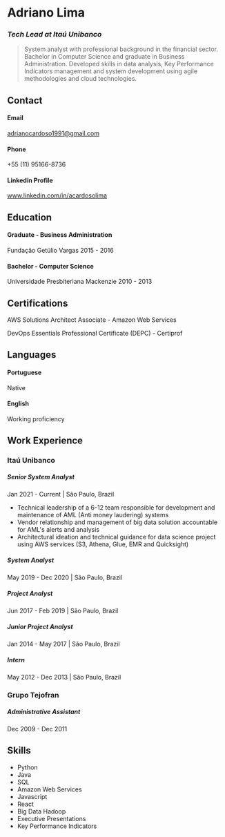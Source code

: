 # **Adriano Lima**
### _Tech Lead at Itaú Unibanco_

> System analyst with professional background in the financial sector. Bachelor in Computer Science and graduate in Business Administration. Developed skills in data analysis, Key Performance Indicators management and system development using agile methodologies and cloud technologies.

## **Contact**

#### Email
adrianocardoso1991@gmail.com

#### Phone
+55 (11) 95166-8736

#### Linkedin Profile
www.linkedin.com/in/acardosolima

## **Education**

#### Graduate - Business Administration
Fundação Getúlio Vargas
2015 - 2016

#### Bachelor - Computer Science
Universidade Presbiteriana Mackenzie
2010 - 2013

## **Certifications**
AWS Solutions Architect Associate - Amazon Web Services

DevOps Essentials Professional Certificate (DEPC) - Certiprof

## **Languages**

#### Portuguese
Native

#### English
Working proficiency

## **Work Experience**

### Itaú Unibanco

##### Senior System Analyst
Jan 2021 - Current  | São Paulo, Brazil
- Technical leadership of a 6-12 team responsible for development and maintenance of AML (Anti money laudering) systems
- Vendor relationship and management of big data solution accountable for AML's alerts and analysis
- Architectural ideation and technical guidance for data science project using AWS services (S3, Athena, Glue, EMR and Quicksight)

##### System Analyst
May 2019 - Dec 2020  | São Paulo, Brazil

##### Project Analyst
Jun 2017 - Feb 2019  | São Paulo, Brazil

##### Junior Project Analyst
Jan 2014 - May 2017  | São Paulo, Brazil

##### Intern
May 2012 - Dec 2013  | São Paulo, Brazil

### Grupo Tejofran

##### Administrative Assistant
Dec 2009 - Dec 2011

## Skills

- Python
- Java
- SQL
- Amazon Web Services
- Javascript
- React
- Big Data Hadoop
- Executive Presentations
- Key Performance Indicators
